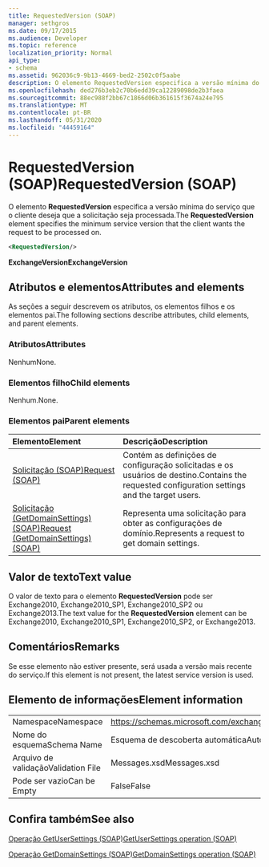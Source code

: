 ```yaml
---
title: RequestedVersion (SOAP)
manager: sethgros
ms.date: 09/17/2015
ms.audience: Developer
ms.topic: reference
localization_priority: Normal
api_type:
- schema
ms.assetid: 962036c9-9b13-4669-bed2-2502c0f5aabe
description: O elemento RequestedVersion especifica a versão mínima do serviço que o cliente deseja que a solicitação seja processada.
ms.openlocfilehash: ded276b3eb2c70b6edd39ca12289098de2b3faea
ms.sourcegitcommit: 88ec988f2bb67c1866d06b361615f3674a24e795
ms.translationtype: MT
ms.contentlocale: pt-BR
ms.lasthandoff: 05/31/2020
ms.locfileid: "44459164"
---
```

# <a name="requestedversion-soap"></a><span data-ttu-id="de5f3-103">RequestedVersion (SOAP)</span><span class="sxs-lookup"><span data-stu-id="de5f3-103">RequestedVersion (SOAP)</span></span>

<span data-ttu-id="de5f3-104">O elemento **RequestedVersion** especifica a versão mínima do serviço que o cliente deseja que a solicitação seja processada.</span><span class="sxs-lookup"><span data-stu-id="de5f3-104">The **RequestedVersion** element specifies the minimum service version that the client wants the request to be processed on.</span></span> 
  
```XML
<RequestedVersion/>
```

 <span data-ttu-id="de5f3-105">**ExchangeVersion**</span><span class="sxs-lookup"><span data-stu-id="de5f3-105">**ExchangeVersion**</span></span>
## <a name="attributes-and-elements"></a><span data-ttu-id="de5f3-106">Atributos e elementos</span><span class="sxs-lookup"><span data-stu-id="de5f3-106">Attributes and elements</span></span>

<span data-ttu-id="de5f3-107">As seções a seguir descrevem os atributos, os elementos filhos e os elementos pai.</span><span class="sxs-lookup"><span data-stu-id="de5f3-107">The following sections describe attributes, child elements, and parent elements.</span></span>
  
### <a name="attributes"></a><span data-ttu-id="de5f3-108">Atributos</span><span class="sxs-lookup"><span data-stu-id="de5f3-108">Attributes</span></span>

<span data-ttu-id="de5f3-109">Nenhum</span><span class="sxs-lookup"><span data-stu-id="de5f3-109">None.</span></span>
  
### <a name="child-elements"></a><span data-ttu-id="de5f3-110">Elementos filho</span><span class="sxs-lookup"><span data-stu-id="de5f3-110">Child elements</span></span>

<span data-ttu-id="de5f3-111">Nenhum.</span><span class="sxs-lookup"><span data-stu-id="de5f3-111">None.</span></span>
  
### <a name="parent-elements"></a><span data-ttu-id="de5f3-112">Elementos pai</span><span class="sxs-lookup"><span data-stu-id="de5f3-112">Parent elements</span></span>

|<span data-ttu-id="de5f3-113">**Elemento**</span><span class="sxs-lookup"><span data-stu-id="de5f3-113">**Element**</span></span>|<span data-ttu-id="de5f3-114">**Descrição**</span><span class="sxs-lookup"><span data-stu-id="de5f3-114">**Description**</span></span>|
|:-----|:-----|
|[<span data-ttu-id="de5f3-115">Solicitação (SOAP)</span><span class="sxs-lookup"><span data-stu-id="de5f3-115">Request (SOAP)</span></span>](request-soap.md) <br/> |<span data-ttu-id="de5f3-116">Contém as definições de configuração solicitadas e os usuários de destino.</span><span class="sxs-lookup"><span data-stu-id="de5f3-116">Contains the requested configuration settings and the target users.</span></span>  <br/> |
|[<span data-ttu-id="de5f3-117">Solicitação (GetDomainSettings) (SOAP)</span><span class="sxs-lookup"><span data-stu-id="de5f3-117">Request (GetDomainSettings) (SOAP)</span></span>](request-getdomainsettingssoap.md) <br/> |<span data-ttu-id="de5f3-118">Representa uma solicitação para obter as configurações de domínio.</span><span class="sxs-lookup"><span data-stu-id="de5f3-118">Represents a request to get domain settings.</span></span>  <br/> |
   
## <a name="text-value"></a><span data-ttu-id="de5f3-119">Valor de texto</span><span class="sxs-lookup"><span data-stu-id="de5f3-119">Text value</span></span>

<span data-ttu-id="de5f3-120">O valor de texto para o elemento **RequestedVersion** pode ser Exchange2010, Exchange2010_SP1, Exchange2010_SP2 ou Exchange2013.</span><span class="sxs-lookup"><span data-stu-id="de5f3-120">The text value for the **RequestedVersion** element can be Exchange2010, Exchange2010_SP1, Exchange2010_SP2, or Exchange2013.</span></span>
  
## <a name="remarks"></a><span data-ttu-id="de5f3-121">Comentários</span><span class="sxs-lookup"><span data-stu-id="de5f3-121">Remarks</span></span>

<span data-ttu-id="de5f3-122">Se esse elemento não estiver presente, será usada a versão mais recente do serviço.</span><span class="sxs-lookup"><span data-stu-id="de5f3-122">If this element is not present, the latest service version is used.</span></span>
  
## <a name="element-information"></a><span data-ttu-id="de5f3-123">Elemento de informações</span><span class="sxs-lookup"><span data-stu-id="de5f3-123">Element information</span></span>

|||
|:-----|:-----|
|<span data-ttu-id="de5f3-124">Namespace</span><span class="sxs-lookup"><span data-stu-id="de5f3-124">Namespace</span></span>  <br/> |https://schemas.microsoft.com/exchange/2010/Autodiscover  <br/> |
|<span data-ttu-id="de5f3-125">Nome do esquema</span><span class="sxs-lookup"><span data-stu-id="de5f3-125">Schema Name</span></span>  <br/> |<span data-ttu-id="de5f3-126">Esquema de descoberta automática</span><span class="sxs-lookup"><span data-stu-id="de5f3-126">Autodiscover schema</span></span>  <br/> |
|<span data-ttu-id="de5f3-127">Arquivo de validação</span><span class="sxs-lookup"><span data-stu-id="de5f3-127">Validation File</span></span>  <br/> |<span data-ttu-id="de5f3-128">Messages.xsd</span><span class="sxs-lookup"><span data-stu-id="de5f3-128">Messages.xsd</span></span>  <br/> |
|<span data-ttu-id="de5f3-129">Pode ser vazio</span><span class="sxs-lookup"><span data-stu-id="de5f3-129">Can be Empty</span></span>  <br/> |<span data-ttu-id="de5f3-130">False</span><span class="sxs-lookup"><span data-stu-id="de5f3-130">False</span></span>  <br/> |
   
## <a name="see-also"></a><span data-ttu-id="de5f3-131">Confira também</span><span class="sxs-lookup"><span data-stu-id="de5f3-131">See also</span></span>



[<span data-ttu-id="de5f3-132">Operação GetUserSettings (SOAP)</span><span class="sxs-lookup"><span data-stu-id="de5f3-132">GetUserSettings operation (SOAP)</span></span>](getusersettings-operation-soap.md)
  
[<span data-ttu-id="de5f3-133">Operação GetDomainSettings (SOAP)</span><span class="sxs-lookup"><span data-stu-id="de5f3-133">GetDomainSettings operation (SOAP)</span></span>](getdomainsettings-operation-soap.md)

